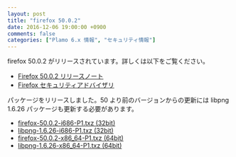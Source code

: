 ```yaml
---
layout: post
title: "firefox 50.0.2"
date: 2016-12-06 19:00:00 +0900
comments: false
categories: ["Plamo 6.x 情報", "セキュリティ情報"]
---
```

firefox 50.0.2 がリリースされています。詳しくは以下をご覧ください。

* [Firefox 50.0.2 リリースノート](http://www.mozilla.jp/firefox/50.0.2/releasenotes/)
* [Firefox セキュリティアドバイザリ](http://www.mozilla-japan.org/security/known-vulnerabilities/firefox.html)

パッケージをリリースしました。50 より前のバージョンからの更新には libpng 1.6.26 パッケージも更新する必要があります。

* [firefox-50.0.2-i686-P1.txz (32bit)](ftp://plamo.linet.gr.jp/pub/Plamo-6.x/x86/plamo/04_xapps/firefox-50.0.2-i686-P1.txz)
* [libpng-1.6.26-i686-P1.txz (32bit)](ftp://plamo.linet.gr.jp/pub/Plamo-6.x/x86/plamo/02_x11/libpng-1.6.26-i686-P1.txz)
* [firefox-50.0.2-x86_64-P1.txz (64bit)](ftp://plamo.linet.gr.jp/pub/Plamo-6.x/x86_64/plamo/04_xapps/firefox-50.0.2-x86_64-P1.txz)
* [libpng-1.6.26-x86_64-P1.txz (64bit)](ftp://plamo.linet.gr.jp/pub/Plamo-6.x/x86_64/plamo/02_x11/libpng-1.6.26-x86_64-P1.txz)
